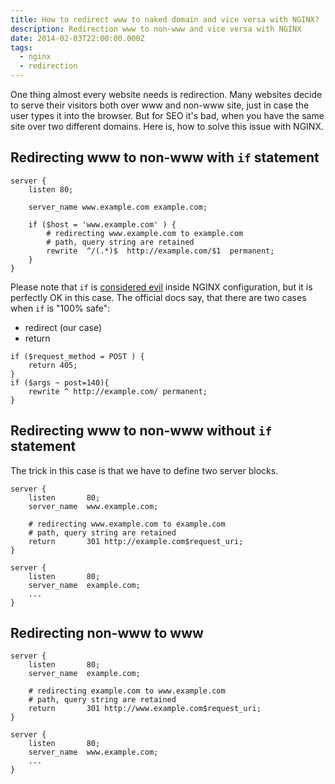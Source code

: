 ```yaml
---
title: How to redirect www to naked domain and vice versa with NGINX?
description: Redirection www to non-www and vice versa with NGINX
date: 2014-02-03T22:00:00.000Z
tags:
  - nginx
  - redirection
---
```


One thing almost every website needs is redirection. Many websites decide to serve their visitors both over www and non-www site, just in case the user types it into the browser. But for SEO it's bad, when you have the same site over two different domains. Here is, how to solve this issue with NGINX.

<!-- readmore -->

## Redirecting www to non-www with `if` statement

```nginx
server {
    listen 80;

    server_name www.example.com example.com;

    if ($host = 'www.example.com' ) {
        # redirecting www.example.com to example.com
        # path, query string are retained
        rewrite  ^/(.*)$  http://example.com/$1  permanent;
    }
}
```

Please note that `if` is <a href="http://wiki.nginx.org/IfIsEvil" rel="external,nofollow">considered evil</a> inside NGINX configuration,
but it is perfectly OK in this case. The official docs say, that there are two cases when `if` is "100% safe":
* redirect (our case)
* return

```nginx
if ($request_method = POST ) {
    return 405;
}
if ($args ~ post=140){
    rewrite ^ http://example.com/ permanent;
}
```

## Redirecting www to non-www without `if` statement
The trick in this case is that we have to define two server blocks.

```nginx
server {
    listen       80;
    server_name  www.example.com;

    # redirecting www.example.com to example.com
    # path, query string are retained
    return       301 http://example.com$request_uri;
}

server {
    listen       80;
    server_name  example.com;
    ...
}
```

## Redirecting non-www to www

```nginx
server {
    listen       80;
    server_name  example.com;

    # redirecting example.com to www.example.com
    # path, query string are retained
    return       301 http://www.example.com$request_uri;
}

server {
    listen       80;
    server_name  www.example.com;
    ...
}
```
